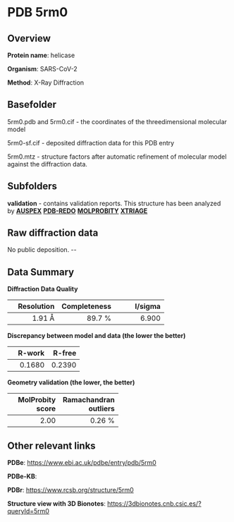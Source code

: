 # PDB 5rm0

## Overview

**Protein name**: helicase

**Organism**: SARS-CoV-2

**Method**: X-Ray Diffraction



## Basefolder

5rm0.pdb and 5rm0.cif - the coordinates of the threedimensional molecular model

5rm0-sf.cif - deposited diffraction data for this PDB entry

5rm0.mtz - structure factors after automatic refinement of molecular model against the diffraction data.

## Subfolders





**validation** - contains validation reports. This structure has been analyzed by [**AUSPEX**](https://github.com/thorn-lab/coronavirus_structural_task_force/tree/master/pdb/helicase/SARS-CoV-2/5rm0/validation/auspex) [**PDB-REDO**](https://github.com/thorn-lab/coronavirus_structural_task_force/tree/master/pdb/helicase/SARS-CoV-2/5rm0/validation/pdb-redo) [**MOLPROBITY**](https://github.com/thorn-lab/coronavirus_structural_task_force/tree/master/pdb/helicase/SARS-CoV-2/5rm0/validation/molprobity) [**XTRIAGE**](https://github.com/thorn-lab/coronavirus_structural_task_force/blob/master/pdb/helicase/SARS-CoV-2/5rm0/validation/Xtriage_output.log)  



## Raw diffraction data

No public deposition. --<br> 

## Data Summary
**Diffraction Data Quality**

|   | Resolution | Completeness| I/sigma |
|---|-------------:|----------------:|--------------:|
|   |1.91 Å|89.7  %|<img width=50/>6.900|

**Discrepancy between model and data (the lower the better)**

|   | **R-work**| **R-free**   
|---|-------------:|----------------:|           
||  0.1680|  0.2390|

**Geometry validation (the lower, the better)**

|   |**MolProbity<br>score**| **Ramachandran<br>outliers** 
|---|-------------:|----------------:|
||  2.00|  0.26 %|

 

 



## Other relevant links 
**PDBe**:  https://www.ebi.ac.uk/pdbe/entry/pdb/5rm0

**PDBe-KB**:  
 
**PDBr**: https://www.rcsb.org/structure/5rm0 

**Structure view with 3D Bionotes**: https://3dbionotes.cnb.csic.es/?queryId=5rm0

